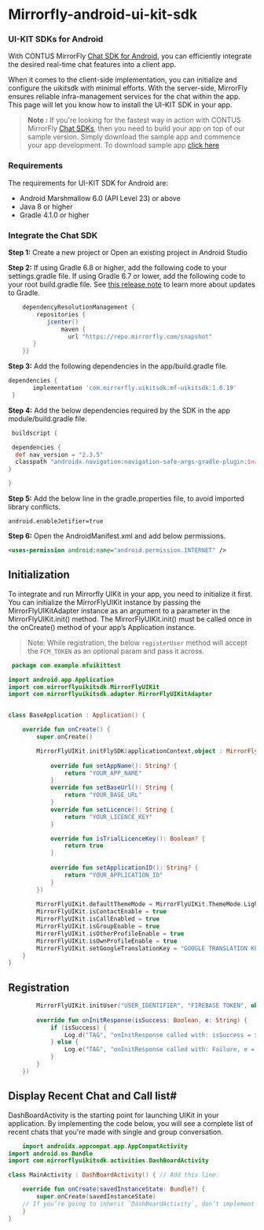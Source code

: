 # Mirrorfly-android-ui-kit-sdk

### UI-KIT SDKs for Android

With CONTUS MirrorFly <a href="https://www.mirrorfly.com/docs/UIKit/android/quick-start-version-2" target="_self">Chat SDK for Android</a>, you can efficiently integrate the desired real-time chat features into a client app.

When it comes to the client-side implementation, you can initialize and configure the uikitsdk with minimal efforts. With the server-side, MirrorFly ensures reliable infra-management services for the chat within the app. This page will let you know how to install the UI-KIT SDK in your app.

> **Note :** If you're looking for the fastest way in action with CONTUS MirrorFly <a href="https://www.mirrorfly.com/chat-api-solution.php" target="_self">Chat SDKs</a>, then you need to build your app on top of our sample version. Simply download the sample app and commence your app development. To download sample app <a href="https://github.com/MirrorFly/-MirrorFly-Android-Sample-V2" target="_blank">click here</a>


### Requirements
The requirements for UI-KIT SDK for Android are:
- Android Marshmallow 6.0 (API Level 23) or above
- Java 8 or higher
- Gradle 4.1.0 or higher

### Integrate the Chat SDK

**Step 1:** Create a new project or Open an existing project in Android Studio

**Step 2:** If using Gradle 6.8 or higher, add the following code to your settings.gradle file. If using Gradle 6.7 or lower, add the following code to your root build.gradle file. See <a href="https://docs.gradle.org/6.8/release-notes.html#dm-features" target="_self">this release note</a> to learn more about updates to Gradle.

```groovy
    dependencyResolutionManagement {
        repositories {
           jcenter()
               maven {
                 url "https://repo.mirrorfly.com/snapshot"
       }
    }}
   ```

**Step 3:** Add the following dependencies in the app/build.gradle file.
   ```groovy
   dependencies {
          implementation 'com.mirrorfly.uikitsdk:mf-uikitsdk:1.0.19'
    }
   ```
   
   **Step 4:** Add the below dependencies required by the SDK in the app module/build.gradle file.
   ```groovy
	buildscript {
 
	dependencies {
     def nav_version = "2.3.5"
     classpath "androidx.navigation:navigation-safe-args-gradle-plugin:$nav_version"
 }

}
   ```

**Step 5:** Add the below line in the gradle.properties file, to avoid imported library conflicts.
   ```
   android.enableJetifier=true
   ```

**Step 6:** Open the AndroidManifest.xml and add below permissions.
   ```xml
   <uses-permission android:name="android.permission.INTERNET" />
   ```


## Initialization

To integrate and run Mirrorfly UIKit in your app, you need to initialize it first. 
You can initialize the MirrorFlyUIKit instance by passing the MirrorFlyUIKitAdapter instance as an argument to a parameter in the MirrorFlyUIKit.init() method. 
The MirrorFlyUIKit.init() must be called once in the onCreate() method of your app’s Application instance.

>Note: While registration, the below `registerUser` method will accept the `FCM_TOKEN` as an optional param and pass it across.

```kotlin
 package com.example.mfuikittest

import android.app.Application
import com.mirrorflyuikitsdk.MirrorFlyUIKit
import com.mirrorflyuikitsdk.adapter.MirrorFlyUIKitAdapter


class BaseApplication : Application() {

    override fun onCreate() {
        super.onCreate()

        MirrorFlyUIKit.initFlySDK(applicationContext,object : MirrorFlyUIKitAdapter {
           
            override fun setAppName(): String? {
                return "YOUR_APP_NAME"
            }
            override fun setBaseUrl(): String {
                return "YOUR_BASE_URL"
            }
            override fun setLicence(): String {
                return "YOUR_LICENCE_KEY"
            }

            override fun isTrialLicenceKey(): Boolean? {
                return true 
            }
            
            override fun setApplicationID(): String? {
                return "YOUR_APPLICATION_ID"
            }
        })
        
        MirrorFlyUIKit.defaultThemeMode = MirrorFlyUIKit.ThemeMode.Light
        MirrorFlyUIKit.isContactEnable = true
        MirrorFlyUIKit.isCallEnabled = true
        MirrorFlyUIKit.isGroupEnable = true
        MirrorFlyUIKit.isOtherProfileEnable = true
        MirrorFlyUIKit.isOwnProfileEnable = true
        MirrorFlyUIKit.setGoogleTranslationKey = "GOOGLE TRANSLATION KEY"
    }
}
```

## Registration

```kotlin
        MirrorFlyUIKit.initUser("USER_IDENTIFIER", "FIREBASE TOKEN", object : InitResultHandler {
        
        override fun onInitResponse(isSuccess: Boolean, e: String) {
            if (isSuccess) {
                Log.d("TAG", "onInitResponse called with: isSuccess = $isSuccess")
            } else {
                Log.e("TAG", "onInitResponse called with: Failure, e = $e")
            }
        }
    })
```


## Display Recent Chat and Call list#
DashBoardActivity is the starting point for launching UIKit in your application. By implementing the code below, you will see a complete list of recent chats that you're made with single and group conversation.

```kotlin
    import androidx.appcompat.app.AppCompatActivity
import android.os.Bundle
import com.mirrorflyuikitsdk.activities.DashBoardActivity

class MainActivity : DashBoardActivity() { // Add this line.

    override fun onCreate(savedInstanceState: Bundle?) {
        super.onCreate(savedInstanceState) 
    // If you’re going to inherit `DashBoardActivity`, don’t implement `setContentView()`
    }
}
```